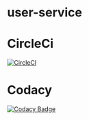 # user-service
# CircleCi
[![CircleCI](https://circleci.com/gh/gaurav714/user-service.svg?style=svg)](https://circleci.com/gh/gaurav714/user-service)

# Codacy
[![Codacy Badge](https://api.codacy.com/project/badge/Grade/2f7cf1cde107487d96b47aeab51e0782)](https://www.codacy.com/app/gaurav714/user-service?utm_source=github.com&amp;utm_medium=referral&amp;utm_content=gaurav714/user-service&amp;utm_campaign=Badge_Grade)
